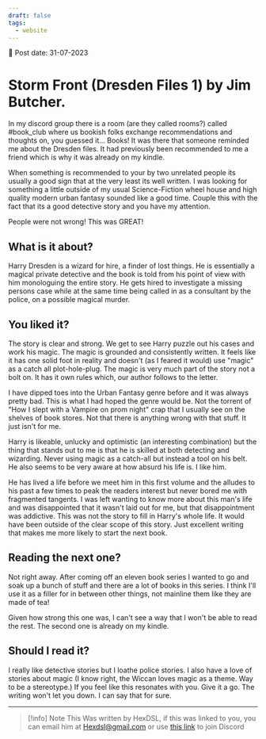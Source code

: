```yaml
---
draft: false
tags:
  - website
---
```


📆 Post date: 31-07-2023

# Storm Front (Dresden Files 1) by Jim Butcher.

In my discord group there is a room (are they called rooms?) called #book_club where us bookish folks exchange recommendations and thoughts on, you guessed it... Books! It was there that someone reminded me about the Dresden files. It had previously been recommended to me a friend which is why it was already on my kindle.

When something is recommended to your by two unrelated people its usually a good sign that at the very least its well written. I was looking for something a little outside of my usual Science-Fiction wheel house and high quality modern urban fantasy sounded like a good time. Couple this with the fact that its a good detective story and you have my attention.

People were not wrong! This was GREAT!

## What is it about?

Harry Dresden is a wizard for hire, a finder of lost things. He is essentially a magical private detective and the book is told from his point of view with him monologuing the entire story. He gets hired to investigate a missing persons case while at the same time being called in as a consultant by the police, on a possible magical murder.

## You liked it?

The story is clear and strong. We get to see Harry puzzle out his cases and work his magic. The magic is grounded and consistently written. It feels like it has one solid foot in reality and doesn't (as I feared it would) use "magic" as a catch all plot-hole-plug. The magic is very much part of the story not a bolt on. It has it own rules which, our author follows to the letter.

I have dipped toes into the Urban Fantasy genre before and it was always pretty bad. This is what I had hoped the genre would be. Not the torrent of "How I slept with a Vampire on prom night" crap that I usually see on the shelves of book stores. Not that there is anything wrong with that stuff. It just isn't for me.

Harry is likeable, unlucky and optimistic (an interesting combination) but the thing that stands out to me is that he is skilled at both detecting and wizarding. Never using magic as a catch-all but instead a tool on his belt. He also seems to be very aware at how absurd his life is. I like him.

He has lived a life before we meet him in this first volume and the alludes to his past a few times to peak the readers interest but never bored me with fragmented tangents. I was left wanting to know more about this man's life and was disappointed that it wasn't laid out for me, but that disappointment was addictive. This was not the story to fill in Harry's whole life. It would have been outside of the clear scope of this story. Just excellent writing that makes me more likely to start the next book.

## Reading the next one?

Not right away. After coming off an eleven book series I wanted to go and soak up a bunch of stuff and there are a lot of books in this series. I think I'll use it as a filler for in between other things, not mainline them like they are made of tea!

Given how strong this one was, I can't see a way that I won't be able to read the rest. The second one is already on my kindle.

## Should I read it?

I really like detective stories but I loathe police stories. I also have a love of stories about magic (I know right, the Wiccan loves magic as a theme. Way to be a stereotype.) If you feel like this resonates with you. Give it a go. The writing won't let you down. I can say that for sure.

---

> [!info] Note
> This Was written by HexDSL, if this was linked to you, you can email him at [Hexdsl@gmail.com](mailto:hexdsl@gmail.com) or use [this link](https://discord.hexdsl.com) to join Discord
